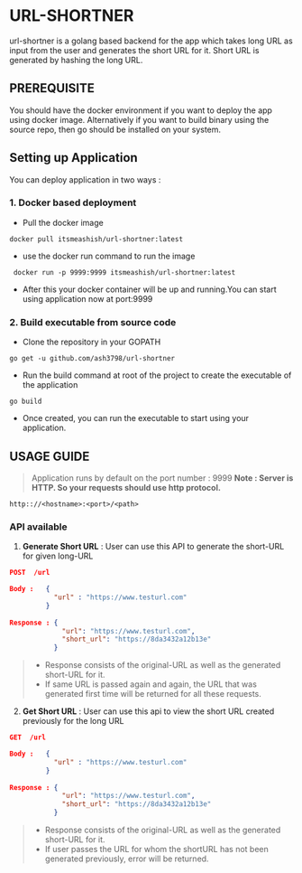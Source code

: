 # URL-SHORTNER
url-shortner is a golang based backend for the app which takes long URL as input from the user and generates the short URL for it. Short URL is generated by hashing the long URL.

## PREREQUISITE
You should have the docker environment if you want to deploy the app using docker image. Alternatively if you want to build binary using the source repo, then go should be installed on your system.

## Setting up Application
You can deploy application in two ways :

### 1. Docker based deployment

* Pull the docker image
```shell
docker pull itsmeashish/url-shortner:latest
```
* use the docker run command to run the image
```shell
 docker run -p 9999:9999 itsmeashish/url-shortner:latest
```
* After this your docker container will be up and running.You can start using application now at port:9999

### 2. Build executable from source code

* Clone the repository in your GOPATH
```shell
go get -u github.com/ash3798/url-shortner
```
* Run the build command at root of the project to create the executable of the application
```
go build
```
* Once created, you can run the executable to start using your application. 

## USAGE GUIDE
> Application runs by default on the port number : 9999
**Note : Server is HTTP. So your requests should use http protocol.**
```shell
http:://<hostname>:<port>/<path>
```
### API available
1. **Generate Short URL** : User can use this API to generate the short-URL for given long-URL
```json
POST  /url

Body :   {
           "url" : "https://www.testurl.com"
         }
         
Response : {
             "url": "https://www.testurl.com",
             "short_url": "https://8da3432a12b13e"
           }
```
> * Response consists of the original-URL as well as the generated short-URL for it.
> * If same URL is passed again and again, the URL that was generated first time will be returned for all these requests.

2. **Get Short URL** : User can use this api to view the short URL created previously for the long URL
```json
GET  /url

Body :   {
           "url" : "https://www.testurl.com"
         }
         
Response : {
             "url": "https://www.testurl.com",
             "short_url": "https://8da3432a12b13e"
           }
```
> * Response consists of the original-URL as well as the generated short-URL for it.
> * If user passes the URL for whom the shortURL has not been generated previously, error will be returned.
